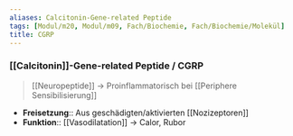 ```yaml
---
aliases: Calcitonin-Gene-related Peptide
tags: [Modul/m20, Modul/m09, Fach/Biochemie, Fach/Biochemie/Molekül]
title: CGRP
---
```

### [[Calcitonin]]-Gene-related Peptide / CGRP
> [[Neuropeptide]] → Proinflammatorisch bei [[Periphere Sensibilisierung]]
- **Freisetzung**:: Aus geschädigten/aktivierten [[Nozizeptoren]]
- **Funktion**:: [[Vasodilatation]] → Calor, Rubor